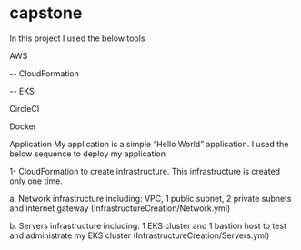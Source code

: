 # capstone

In this project I used the below tools

AWS

-- CloudFormation

-- EKS

CircleCI

Docker

Application
My application is a simple “Hello World” application. I used the below sequence to deploy my application

1- CloudFormation to create infrastructure. This infrastructure is created only one time.

a.	Network infrastructure including: VPC, 1 public subnet, 2 private subnets and internet gateway (InfrastructureCreation/Network.yml)

b.	Servers infrastructure including: 1 EKS cluster and 1 bastion host to test and administrate my EKS cluster (InfrastructureCreation/Servers.yml)
